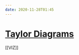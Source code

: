 ```yaml
---
date: 2020-11-28T01:45
---
```


# [Taylor Diagrams](https://stackoverflow.com/questions/45218139/taylor-diagrams-in-r)

[[VIZ]]